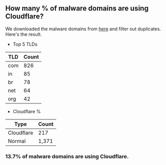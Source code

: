 ## How many % of malware domains are using Cloudflare?


We downloaded the malware domains from [here](https://urlhaus.abuse.ch) and filter out duplicates.
Here's the result.


[//]: # (start replacement)


- Top 5 TLDs

| TLD | Count |
| --- | --- |
| com | 826 |
| in | 85 |
| br | 78 |
| net | 64 |
| org | 42 |


- Cloudflare %

| Type | Count |
| --- | --- |
| Cloudflare | 217 |
| Normal | 1,371 |


### 13.7% of malware domains are using Cloudflare.